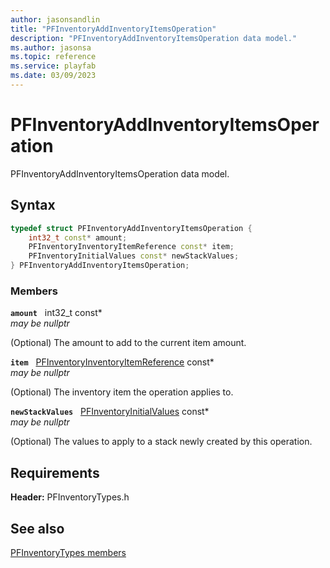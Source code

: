 ```yaml
---
author: jasonsandlin
title: "PFInventoryAddInventoryItemsOperation"
description: "PFInventoryAddInventoryItemsOperation data model."
ms.author: jasonsa
ms.topic: reference
ms.service: playfab
ms.date: 03/09/2023
---
```


# PFInventoryAddInventoryItemsOperation  

PFInventoryAddInventoryItemsOperation data model.  

## Syntax  
  
```cpp
typedef struct PFInventoryAddInventoryItemsOperation {  
    int32_t const* amount;  
    PFInventoryInventoryItemReference const* item;  
    PFInventoryInitialValues const* newStackValues;  
} PFInventoryAddInventoryItemsOperation;  
```
  
### Members  
  
**`amount`** &nbsp; int32_t const*  
*may be nullptr*  
  
(Optional) The amount to add to the current item amount.
  
**`item`** &nbsp; [PFInventoryInventoryItemReference](pfinventoryinventoryitemreference.md) const*  
*may be nullptr*  
  
(Optional) The inventory item the operation applies to.
  
**`newStackValues`** &nbsp; [PFInventoryInitialValues](pfinventoryinitialvalues.md) const*  
*may be nullptr*  
  
(Optional) The values to apply to a stack newly created by this operation.
  
  
## Requirements  
  
**Header:** PFInventoryTypes.h
  
## See also  
[PFInventoryTypes members](../pfinventorytypes_members.md)  

  
  
